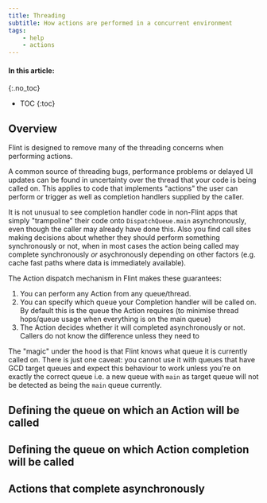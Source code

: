 ```yaml
---
title: Threading
subtitle: How actions are performed in a concurrent environment
tags:
    - help
    - actions
---
```


#### In this article:
{:.no_toc}
* TOC
{:toc}

## Overview

Flint is designed to remove many of the threading concerns when performing actions.

A common source of threading bugs, performance problems or delayed UI updates can be found in uncertainty over the thread that your code is being called on. This applies to code that implements "actions" the user can perform or trigger as well as completion handlers supplied by the caller. 

It is not unusual to see completion handler code in non-Flint apps that simply "trampoline" their code onto `DispatchQueue.main` asynchronously, even though the caller may already have done this. Also you find call sites making decisions about whether they should perform something synchronously or not, when in most cases the action being called may complete synchronously *or* asychronously depending on other factors (e.g. cache fast paths where data is immediately available).

The Action dispatch mechanism in Flint makes these guarantees:

1. You can perform any Action from any queue/thread.
2. You can specify which queue your Completion handler will be called on. By default this is the queue the Action requires (to minimise thread hops/queue usage when everything is on the main queue)
3. The Action decides whether it will completed asynchronously or not. Callers do not know the difference unless they need to

The "magic" under the hood is that Flint knows what queue it is currently called on. There is just one caveat: you cannot use it with queues that have GCD target queues and expect this behaviour to work unless you're on exactly the correct queue i.e. a new queue with `main` as target queue will not be detected as being the `main` queue currently.

## Defining the queue on which an Action will be called

## Defining the queue on which Action completion will be called

## Actions that complete asynchronously

